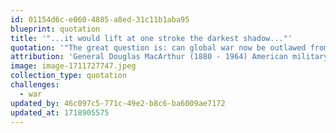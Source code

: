 ```yaml
---
id: 01154d6c-e060-4885-a8ed-31c11b1aba95
blueprint: quotation
title: '"...it would lift at one stroke the darkest shadow..."'
quotation: '"The great question is: can global war now be outlawed from the world? If so...it would lift at one stroke the darkest shadow which has engulfed mankind from the beginning.'
attribution: 'General Douglas MacArthur (1880 - 1964) American military leader'
image: image-1711727747.jpeg
collection_type: quotation
challenges:
  - war
updated_by: 46c097c5-771c-49e2-b8c6-ba6009ae7172
updated_at: 1718905575
---
```

